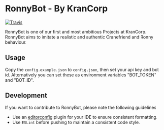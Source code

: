 # RonnyBot - By KranCorp
[![Travis](https://img.shields.io/travis/krancorp/ronny-bot.svg?style=flat-square)](https://travis-ci.org/krancorp/ronny-bot)

RonnyBot is one of our first and most ambitious Projects at KranCorp.
RonnyBot aims to imitate a realistic and authentic Cranefriend and Ronny behaviour.

## Usage
Copy the `config.example.json` to `config.json`, then set your api key and bot id. Alternatively you can set these as
environment variables "BOT_TOKEN" and "BOT_ID". 

## Development
If you want to contribute to RonnyBot, please note the following guidelines
* Use an [editorconfig](http://editorconfig.org/#download) plugin for your IDE to ensure consistent formatting.
* Use `ESLint` before pushing to maintain a consistent code style.

